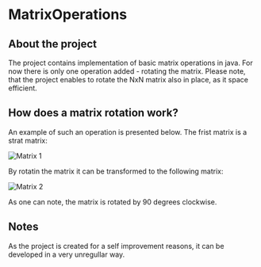 # MatrixOperations

## About the project
The project contains implementation of basic matrix operations in java. For now there is only one operation added - rotating the matrix. Please note, that the project enables to rotate the NxN matrix also in place, as it space efficient.

## How does a matrix rotation work?
An example of such an operation is presented below. The frist matrix is a strat matrix:

<img src="https://latex.codecogs.com/gif.latex?\begin{bmatrix}%201%20&%202%20&%203%20&%204%20&%205%20\\%206%20&%207%20&%208%20&%209%20&%2010%20\\%2011%20&%2012%20&%2013%20&%2014%20&%2015%20\\%2016%20&%2017%20&%2018%20&%2019%20&%2020%20\\%2021%20&%2022%20&%2023%20&%2024%20&%2025%20\\%20\end{bmatrix}" title="Matrix 1" target="_blank" />

By rotatin the matrix it can be transformed to the following matrix:

<img src="https://latex.codecogs.com/gif.latex?\begin{bmatrix}%2021&%2016&%2011&%206&%201\\%2022&%2017&%2012&%207&%202\\%2023&%2018&%2013&%208&%203\\%2024&%2019&%2014&%209&%204\\%2025&%2020&%2015&%2010&%205\\%20\end{bmatrix}" title="Matrix 2" target="_blank"/>

As one can note, the matrix is rotated by 90 degrees clockwise.

## Notes
As the project is created for a self improvement reasons, it can be developed in a very unregullar way.

